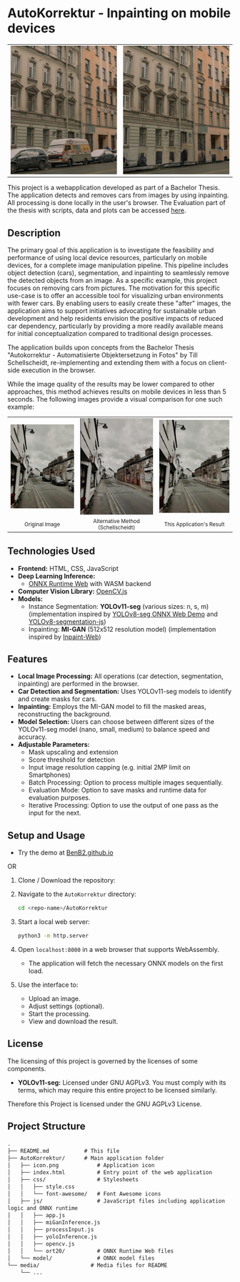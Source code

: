 # AutoKorrektur - Inpainting on mobile devices

<p align="center">
<table>
  <tr>
    <td><img src="media/example1.jpeg" alt="Example before processing" width="400"/></td>
    <td><img src="media/example1Result.jpeg" alt="Example after processing" width="400"/></td>
  </tr>
</table>
</p>

This project is a webapplication developed as part of a Bachelor Thesis. The application detects and removes cars from images by using inpainting. All processing is done locally in the user's browser. The Evaluation part of the thesis with scripts, data and plots can be accessed [here](https://github.com/BenB2/AutoKorrekturEval).
## Description

The primary goal of this application is to investigate the feasibility and performance of using local device resources, particularly on mobile devices, for a complete image manipulation pipeline. This pipeline includes object detection (cars), segmentation, and inpainting to seamlessly remove the detected objects from an image. As a specific example, this project focuses on removing cars from pictures. The motivation for this specific use-case is to offer an accessible tool for visualizing urban environments with fewer cars. By enabling users to easily create these "after" images, the application aims to support initiatives advocating for sustainable urban development and help residents envision the positive impacts of reduced car dependency, particularly by providing a more readily available means for initial conceptualization compared to traditional design processes.

The application builds upon concepts from the Bachelor Thesis "Autokorrektur - Automatisierte Objektersetzung in Fotos" by Till Schellscheidt, re-implementing and extending them with a focus on client-side execution in the browser.

While the image quality of the results may be lower compared to other approaches, this method achieves results on mobile devices in less than 5 seconds. The following images provide a visual comparison for one such example:
<p align="center">
<table>
  <tr>
    <td><img src="media/example2.png" alt="Original example image" width="260"/></td>
    <td><img src="media/example2Other.png" alt="Comparison result from another method" width="260"/></td>
    <td><img src="media/example2This.png" alt="Result from this application" width="260"/></td>
  </tr>
  <tr>
    <td align="center" style="font-size: smaller;">Original Image</td>
    <td align="center" style="font-size: smaller;">Alternative Method (Schellscheidt)</td>
    <td align="center" style="font-size: smaller;">This Application's Result</td>
  </tr>
</table>
</p>

## Technologies Used

*   **Frontend:** HTML, CSS, JavaScript
*   **Deep Learning Inference:**
    *   [ONNX Runtime Web](https://onnxruntime.ai/docs/api/js/) with WASM backend
*   **Computer Vision Library:** [OpenCV.js](https://docs.opencv.org/4.x/d5/d10/tutorial_js_root.html)
*   **Models:**
    *   Instance Segmentation: **YOLOv11-seg** (various sizes: n, s, m) (implementation inspired by [YOLOv8-seg ONNX Web Demo](https://github.com/Hyuto/yolov8-seg-onnxruntime-web) and [YOLOv8-segmentation-js](https://github.com/akbartus/Yolov8-Segmentation-on-Browser))
    *   Inpainting: **MI-GAN** (512x512 resolution model) (implementation inspired by [Inpaint-Web](https://github.com/lxfater/inpaint-web))

## Features

*   **Local Image Processing:** All operations (car detection, segmentation, inpainting) are performed in the browser.
*   **Car Detection and Segmentation:** Uses YOLOv11-seg models to identify and create masks for cars.
*   **Inpainting:** Employs the MI-GAN model to fill the masked areas, reconstructing the background.
*   **Model Selection:** Users can choose between different sizes of the YOLOv11-seg model (nano, small, medium) to balance speed and accuracy.
*   **Adjustable Parameters:**
    *   Mask upscaling and extension 
    *   Score threshold for detection
    *   Input image resolution capping (e.g. initial 2MP limit on Smartphones)
    * Batch Processing: Option to process multiple images sequentially. 
    * Evaluation Mode: Option to save masks and runtime data for evaluation purposes.
    * Iterative Processing: Option to use the output of one pass as the input for the next.

## Setup and Usage
        

* Try the demo at [BenB2.github.io](https://benb2.github.io/AutoKorrektur/)

OR

1.  Clone / Download the repository:

2.  Navigate to the `AutoKorrektur` directory:
    ```bash
    cd <repo-name>/AutoKorrektur
    ```

3. Start a local web server:
    ```bash
    python3 -m http.server
    ```
    
4.  Open `localhost:8000` in a web browser that supports WebAssembly.
    *   The application will fetch the necessary ONNX models on the first load.
5.  Use the interface to:
    *   Upload an image.
    *   Adjust settings (optional).
    *   Start the processing.
    *   View and download the result.

## License

The licensing of this project is governed by the licenses of some components.

*   **YOLOv11-seg:** Licensed under GNU AGPLv3. You must comply with its terms, which may require this entire project to be licensed similarly.


Therefore this Project is licensed under the GNU AGPLv3 License. 
## Project Structure

```
.
├── README.md           # This file
├── AutoKorrektur/      # Main application folder
│   ├── icon.png            # Application icon
│   ├── index.html          # Entry point of the web application
│   ├── css/                # Stylesheets
│   │   ├── style.css
│   │   └── font-awesome/   # Font Awesome icons
│   ├── js/                 # JavaScript files including application logic and ONNX runtime
│   │   ├── app.js
│   │   ├── miGanInference.js
│   │   ├── processInput.js
│   │   ├── yoloInference.js
│   │   ├── opencv.js
│   │   └── ort20/          # ONNX Runtime Web files
│   └── model/              # ONNX model files
└── media/                # Media files for README
    └── ...
```
